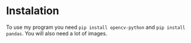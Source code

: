 # Instalation
To use my program you need `pip install opencv-python` and `pip install pandas`.
You will also need a lot of images.
